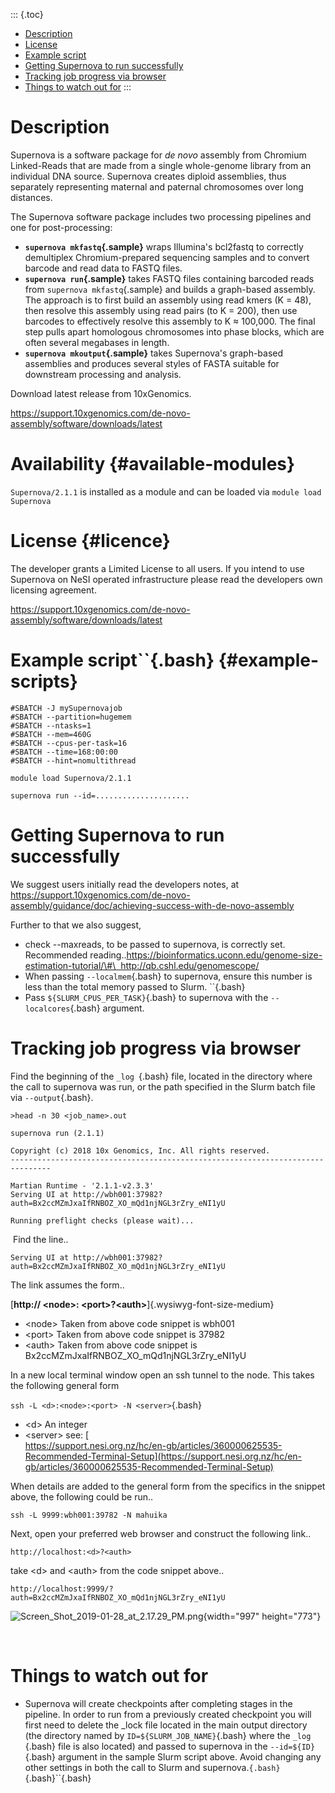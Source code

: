 ::: {.toc}
-   [Description](#description)
-   [License](#licence)
-   [Example script](#example-scripts)
-   [Getting Supernova to run
    successfully](#getting-supernova-to-run-successfully)
-   [Tracking job progress via
    browser](#tracking-job-progress-via-browser)
-   [Things to watch out for](#things-to-watch-out-for)
:::

Description
===========

Supernova is a software package for *de novo* assembly from Chromium
Linked-Reads that are made from a single whole-genome library from an
individual DNA source. Supernova creates diploid assemblies, thus
separately representing maternal and paternal chromosomes over long
distances.

The Supernova software package includes two processing pipelines and one
for post-processing:

-   **`supernova mkfastq`{.sample}** wraps Illumina\'s bcl2fastq to
    correctly demultiplex Chromium-prepared sequencing samples and to
    convert barcode and read data to FASTQ files.
-   **`supernova run`{.sample}** takes FASTQ files containing barcoded
    reads from `supernova mkfastq`{.sample} and builds a graph-based
    assembly. The approach is to first build an assembly using read
    kmers (K = 48), then resolve this assembly using read pairs (to K =
    200), then use barcodes to effectively resolve this assembly to K ≈
    100,000. The final step pulls apart homologous chromosomes into
    phase blocks, which are often several megabases in length.
-   **`supernova mkoutput`{.sample}** takes Supernova\'s graph-based
    assemblies and produces several styles of FASTA suitable for
    downstream processing and analysis.

Download latest release from 10xGenomics.

<https://support.10xgenomics.com/de-novo-assembly/software/downloads/latest>

Availability {#available-modules}
============

`Supernova/2.1.1` is installed as a module and can be loaded via
`module load Supernova`

License {#licence}
=======

The developer grants a Limited License to all users. If you intend to
use Supernova on NeSI operated infrastructure please read the developers
own licensing agreement.

<https://support.10xgenomics.com/de-novo-assembly/software/downloads/latest>

Example script``{.bash} {#example-scripts}
=======================

``` {dir="ltr"}
#SBATCH -J mySupernovajob
#SBATCH --partition=hugemem
#SBATCH --ntasks=1
#SBATCH --mem=460G
#SBATCH --cpus-per-task=16
#SBATCH --time=168:00:00
#SBATCH --hint=nomultithread

module load Supernova/2.1.1

supernova run --id=.....................
```

Getting Supernova to run successfully
=====================================

We suggest users initially read the developers notes, at
<https://support.10xgenomics.com/de-novo-assembly/guidance/doc/achieving-success-with-de-novo-assembly>

Further to that we also suggest,

-   check \--maxreads, to be passed to supernova, is correctly set.
    Recommended
    reading..[https://bioinformatics.uconn.edu/genome-size-estimation-tutorial/\#\
     ](https://bioinformatics.uconn.edu/genome-size-estimation-tutorial/#)<http://qb.cshl.edu/genomescope/>
-   When passing `--localmem`{.bash} to supernova, ensure this number is
    less than the total memory passed to Slurm. ``{.bash}
-   Pass `${SLURM_CPUS_PER_TASK}`{.bash} to supernova with the
    `--localcores`{.bash} argument.

Tracking job progress via browser
=================================

Find the beginning of the `_log `{.bash} file, located in the directory
where the call to supernova was run, or the path specified in the Slurm
batch file via `--output`{.bash}.

    >head -n 30 <job_name>.out

    supernova run (2.1.1)

    Copyright (c) 2018 10x Genomics, Inc. All rights reserved.
    -------------------------------------------------------------------------------

    Martian Runtime - '2.1.1-v2.3.3'
    Serving UI at http://wbh001:37982?auth=Bx2ccMZmJxaIfRNBOZ_XO_mQd1njNGL3rZry_eNI1yU

    Running preflight checks (please wait)...

 Find the line..

    Serving UI at http://wbh001:37982?auth=Bx2ccMZmJxaIfRNBOZ_XO_mQd1njNGL3rZry_eNI1yU 

The link assumes the form..

[**http:// \<node\>: \<port\>?\<auth\>**]{.wysiwyg-font-size-medium}

-   \<node\> Taken from above code snippet is wbh001
-   \<port\> Taken from above code snippet is 37982
-   \<auth\> Taken from above code snippet is
    Bx2ccMZmJxaIfRNBOZ\_XO\_mQd1njNGL3rZry\_eNI1yU 

In a new local terminal window open an ssh tunnel to the node. This
takes the following general form

`ssh -L <d>:<node>:<port> -N <server>`{.bash}

-   \<d\> An integer
-   \<server\> see: [\
    https://support.nesi.org.nz/hc/en-gb/articles/360000625535-Recommended-Terminal-Setup](https://support.nesi.org.nz/hc/en-gb/articles/360000625535-Recommended-Terminal-Setup)

When details are added to the general form from the specifics in the
snippet above, the following could be run..

    ssh -L 9999:wbh001:39782 -N mahuika

Next, open your preferred web browser and construct the following link..

    http://localhost:<d>?<auth>

take \<d\> and \<auth\> from the code snippet above..

    http://localhost:9999/?auth=Bx2ccMZmJxaIfRNBOZ_XO_mQd1njNGL3rZry_eNI1yU

![Screen\_Shot\_2019-01-28\_at\_2.17.29\_PM.png](https://support.nesi.org.nz/hc/article_attachments/360001587555/Screen_Shot_2019-01-28_at_2.17.29_PM.png){width="997"
height="773"}

 

Things to watch out for
=======================

-   Supernova will create checkpoints after completing stages in the
    pipeline. In order to run from a previously created checkpoint you
    will first need to delete the \_lock file located in the main output
    directory (the directory named by `ID=${SLURM_JOB_NAME}`{.bash}
    where the `_log `{.bash} file is also located) and passed to
    supernova in the `--id=${ID}`{.bash} argument in the sample Slurm
    script above. Avoid changing any other settings in both the call to
    Slurm and supernova.``{.bash}``{.bash}``{.bash}
